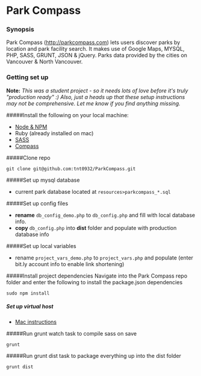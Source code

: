 
# Park Compass

### Synopsis
Park Compass (http://parkcompass.com) lets users discover parks by location and park facility search.
It makes use of Google Maps, MYSQL, PHP, SASS, GRUNT, JSON & jQuery.
Parks data provided by the cities on Vancouver & North Vancouver.

### Getting set up
**Note:** *This was a student project - so it needs lots of love before it's truly "production ready" :)
Also, just a heads up that these setup instructions may not be comprehensive. Let me know if you find anything missing.*

#####Install the following on your local machine:
* [Node & NPM](http://nodejs.org/)
* Ruby (already installed on mac)
* [SASS](http://sass-lang.com/install)
* [Compass](http://compass-style.org/install/)

#####Clone repo
```
git clone git@github.com:tnt0932/ParkCompass.git
```

#####Set up mysql database
* current park database located at `resources>parkcompass_*.sql`

#####Set up config files
* **rename** `db_config_demo.php` to `db_config.php` and fill with local database info.
* **copy** `db_config.php` into **dist** folder and populate with production database info

#####Set up local variables
* rename `project_vars_demo.php` to `project_vars.php` and populate
(enter bit.ly account info to enable link shortening)


#####Install project dependencies
Navigate into the Park Compass repo folder and enter the following to install the package.json dependencies
```
sudo npm install
```
##### Set up virtual host
* [Mac instructions](http://coolestguidesontheplanet.com/set-virtual-hosts-apache-mac-osx-10-10-yosemite/)

#####Run grunt watch task to compile sass on save
```
grunt
```   

#####Run grunt dist task to package everything up into the dist folder
```
grunt dist
```

